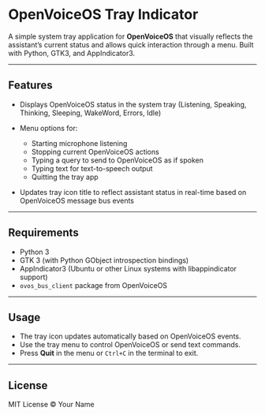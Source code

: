 # OpenVoiceOS Tray Indicator

A simple system tray application for **OpenVoiceOS** that visually reflects the assistant’s current status and allows quick interaction through a menu. Built with Python, GTK3, and AppIndicator3.

---

## Features

* Displays OpenVoiceOS status in the system tray (Listening, Speaking, Thinking, Sleeping, WakeWord, Errors, Idle)
* Menu options for:

  * Starting microphone listening
  * Stopping current OpenVoiceOS actions
  * Typing a query to send to OpenVoiceOS as if spoken
  * Typing text for text-to-speech output
  * Quitting the tray app
* Updates tray icon title to reflect assistant status in real-time based on OpenVoiceOS message bus events

---

## Requirements

* Python 3
* GTK 3 (with Python GObject introspection bindings)
* AppIndicator3 (Ubuntu or other Linux systems with libappindicator support)
* `ovos_bus_client` package from OpenVoiceOS

---

## Usage

* The tray icon updates automatically based on OpenVoiceOS events.
* Use the tray menu to control OpenVoiceOS or send text commands.
* Press **Quit** in the menu or `Ctrl+C` in the terminal to exit.


---

## License

MIT License © Your Name

